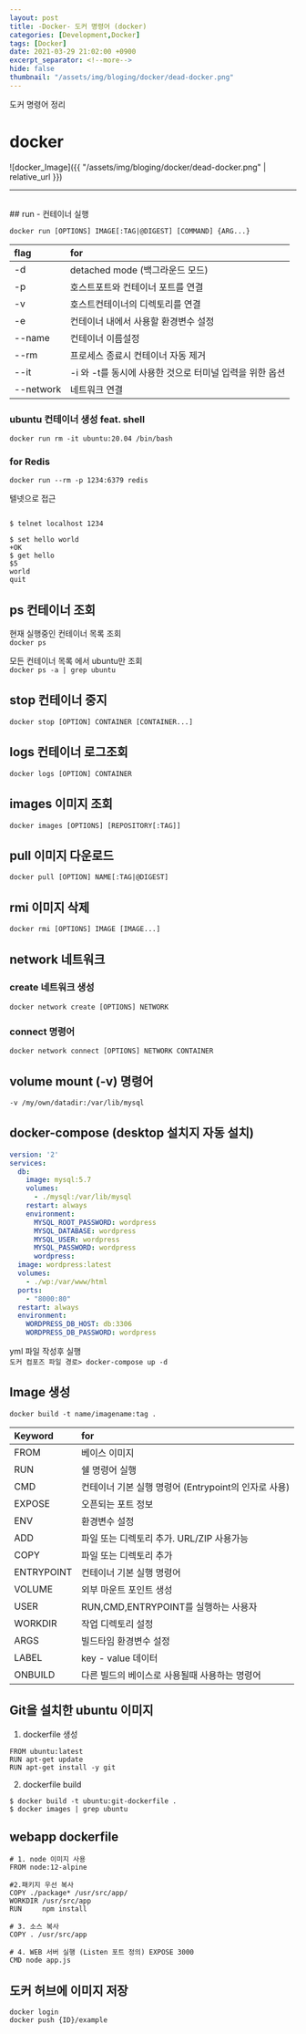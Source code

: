 ```yaml
---
layout: post
title: -Docker- 도커 명령어 (docker)
categories: [Development,Docker]
tags: [Docker]
date: 2021-03-29 21:02:00 +0900
excerpt_separator: <!--more-->
hide: false
thumbnail: "/assets/img/bloging/docker/dead-docker.png"
---
```


도커 명령어 정리

<!--more-->
# docker  
  
![docker_Image]({{ "/assets/img/bloging/docker/dead-docker.png" | relative_url }})  

---
<br>  
## run - 컨테이너 실행  

`docker run [OPTIONS] IMAGE[:TAG|@DIGEST] [COMMAND] {ARG...}`  

| flag | for              |
|:---|:-----------------|
| -d | detached mode (백그라운드 모드)     |
| -p | 호스트포트와 컨테이너 포트를 연결    |
| -v | 호스트컨테이너의 디렉토리를 연결 |
| -e | 컨테이너 내에서 사용할 환경변수 설정|
| --name | 컨테이너 이름설정 |
| --rm | 프로세스 종료시 컨테이너 자동 제거 |
| --it | -i 와 -t를 동시에 사용한 것으로 터미널 입력을 위한 옵션 |
| --network | 네트워크 연결 |

### ubuntu 컨테이너 생성 feat. shell  

`docker run rm -it ubuntu:20.04 /bin/bash`  

### for Redis  

`docker run --rm -p 1234:6379 redis`  

텔넷으로 접근  

```terminal

$ telnet localhost 1234

$ set hello world
+OK
$ get hello
$5
world
quit
```  

## ps 컨테이너 조회  
현재 실행중인 컨테이너 목록 조회  
`docker ps`  

모든 컨테이너 목록 에서 ubuntu만 조회  
`docker ps -a | grep ubuntu`  

## stop 컨테이너 중지  
`docker stop [OPTION] CONTAINER [CONTAINER...]`  

## logs  컨테이너 로그조회  
`docker logs [OPTION] CONTAINER`  

## images 이미지 조회  
`docker images [OPTIONS] [REPOSITORY[:TAG]]`  

## pull 이미지 다운로드  
`docker pull [OPTION] NAME[:TAG|@DIGEST]`  

## rmi 이미지 삭제  
`docker rmi [OPTIONS] IMAGE [IMAGE...]`  

## network  네트워크  

### create 네트워크 생성  
`docker network create [OPTIONS] NETWORK`  

### connect 명령어  
`docker network connect [OPTIONS] NETWORK CONTAINER`  

## volume mount (-v) 명령어  
`-v /my/own/datadir:/var/lib/mysql`  

## docker-compose (desktop 설치지 자동 설치)  
```yml
version: '2'
services:
  db:
    image: mysql:5.7
    volumes:
      - ./mysql:/var/lib/mysql
    restart: always
    environment:
      MYSQL_ROOT_PASSWORD: wordpress
      MYSQL_DATABASE: wordpress
      MYSQL_USER: wordpress
      MYSQL_PASSWORD: wordpress
      wordpress:
  image: wordpress:latest
  volumes:
    - ./wp:/var/www/html
  ports:
    - "8000:80"
  restart: always
  environment:
    WORDPRESS_DB_HOST: db:3306
    WORDPRESS_DB_PASSWORD: wordpress
```  
yml 파일 작성후 실행  
`도커 컴포즈 파일 경로> docker-compose up -d`  

## Image 생성  
`docker build -t name/imagename:tag .`  

| Keyword                      | for          |
|:-----------------------------|:-----------------|
| FROM | 베이스 이미지 |
| RUN  | 쉘 명령어 실행 |
| CMD  | 컨테이너 기본 실행 명령어 (Entrypoint의 인자로 사용) |
| EXPOSE  | 오픈되는 포트 정보 |
| ENV  | 환경변수 설정 |
| ADD  | 파일 또는 디렉토리 추가. URL/ZIP 사용가능 |
| COPY  | 파일 또는 디렉토리 추가 |
| ENTRYPOINT | 컨테이너 기본 실행 명령어 |
| VOLUME | 외부 마운트 포인트 생성 |
| USER | RUN,CMD,ENTRYPOINT를 실행하는 사용자 |
| WORKDIR | 작업 디렉토리 설정 |
| ARGS | 빌드타임 환경변수 설정 |
| LABEL | key - value 데이터 |
| ONBUILD | 다른 빌드의 베이스로 사용될때 사용하는 명령어 |

## Git을 설치한 ubuntu 이미지  
1. dockerfile 생성  
```
FROM ubuntu:latest
RUN apt-get update
RUN apt-get install -y git
```  

2. dockerfile build  
```terminal
$ docker build -t ubuntu:git-dockerfile .
$ docker images | grep ubuntu
```  

## webapp dockerfile  

```
# 1. node 이미지 사용
FROM node:12-alpine

#2.패키지 우선 복사
COPY ./package* /usr/src/app/
WORKDIR /usr/src/app
RUN     npm install

# 3. 소스 복사
COPY . /usr/src/app

# 4. WEB 서버 실행 (Listen 포트 정의) EXPOSE 3000
CMD node app.js
```  
## 도커 허브에 이미지 저장  
```
docker login
docker push {ID}/example
```  
